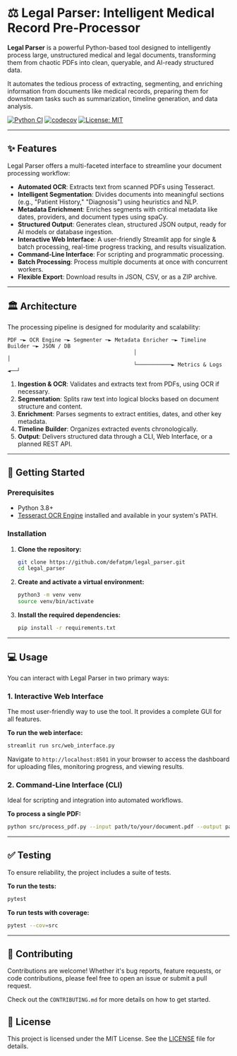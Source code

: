 # ⚖️ Legal Parser: Intelligent Medical Record Pre-Processor

**Legal Parser** is a powerful Python-based tool designed to intelligently process large, unstructured medical and legal documents, transforming them from chaotic PDFs into clean, queryable, and AI-ready structured data.

It automates the tedious process of extracting, segmenting, and enriching information from documents like medical records, preparing them for downstream tasks such as summarization, timeline generation, and data analysis.

[![Python CI](https://github.com/defatpm/legal_parser/actions/workflows/ci.yml/badge.svg)](https://github.com/defatpm/legal_parser/actions/workflows/ci.yml)
[![codecov](https://codecov.io/gh/defatpm/legal_parser/branch/main/graph/badge.svg?token=YOUR_CODECOV_TOKEN)](https://codecov.io/gh/defatpm/legal_parser)
[![License: MIT](https://img.shields.io/badge/License-MIT-yellow.svg)](https://opensource.org/licenses/MIT)

---

## ✨ Features

Legal Parser offers a multi-faceted interface to streamline your document processing workflow:

- **Automated OCR**: Extracts text from scanned PDFs using Tesseract.
- **Intelligent Segmentation**: Divides documents into meaningful sections (e.g., "Patient History," "Diagnosis") using heuristics and NLP.
- **Metadata Enrichment**: Enriches segments with critical metadata like dates, providers, and document types using spaCy.
- **Structured Output**: Generates clean, structured JSON output, ready for AI models or database ingestion.
- **Interactive Web Interface**: A user-friendly Streamlit app for single & batch processing, real-time progress tracking, and results visualization.
- **Command-Line Interface**: For scripting and programmatic processing.
- **Batch Processing**: Process multiple documents at once with concurrent workers.
- **Flexible Export**: Download results in JSON, CSV, or as a ZIP archive.

---

## 🏛️ Architecture

The processing pipeline is designed for modularity and scalability:

```
PDF ─► OCR Engine ─► Segmenter ─► Metadata Enricher ─► Timeline Builder ─► JSON / DB
                                        │                               │
                                        └───────────► Metrics & Logs ◄──┘
```

1.  **Ingestion & OCR**: Validates and extracts text from PDFs, using OCR if necessary.
2.  **Segmentation**: Splits raw text into logical blocks based on document structure and content.
3.  **Enrichment**: Parses segments to extract entities, dates, and other key metadata.
4.  **Timeline Builder**: Organizes extracted events chronologically.
5.  **Output**: Delivers structured data through a CLI, Web Interface, or a planned REST API.

---

## 🚀 Getting Started

### Prerequisites

- Python 3.8+
- [Tesseract OCR Engine](https://tesseract-ocr.github.io/tessdoc/Installation.html) installed and available in your system's PATH.

### Installation

1.  **Clone the repository:**
    ```bash
    git clone https://github.com/defatpm/legal_parser.git
    cd legal_parser
    ```

2.  **Create and activate a virtual environment:**
    ```bash
    python3 -m venv venv
    source venv/bin/activate
    ```

3.  **Install the required dependencies:**
    ```bash
    pip install -r requirements.txt
    ```

---

## 💻 Usage

You can interact with Legal Parser in two primary ways:

### 1. Interactive Web Interface

The most user-friendly way to use the tool. It provides a complete GUI for all features.

**To run the web interface:**

```bash
streamlit run src/web_interface.py
```

Navigate to `http://localhost:8501` in your browser to access the dashboard for uploading files, monitoring progress, and viewing results.

### 2. Command-Line Interface (CLI)

Ideal for scripting and integration into automated workflows.

**To process a single PDF:**

```bash
python src/process_pdf.py --input path/to/your/document.pdf --output path/to/output.json
```

---

## ✅ Testing

To ensure reliability, the project includes a suite of tests.

**To run the tests:**

```bash
pytest
```

**To run tests with coverage:**
```bash
pytest --cov=src
```

---

## 🤝 Contributing

Contributions are welcome! Whether it's bug reports, feature requests, or code contributions, please feel free to open an issue or submit a pull request.

Check out the `CONTRIBUTING.md` for more details on how to get started.

## 📜 License

This project is licensed under the MIT License. See the [LICENSE](LICENSE) file for details.